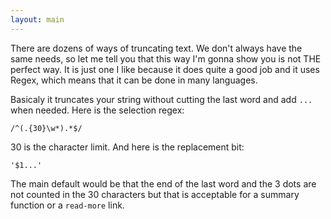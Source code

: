 ```yaml
---
layout: main
---
```


There are dozens of ways of truncating text. We don't always have the same needs, so let me tell you that this way I'm gonna show you is not THE perfect way. It is just one I like because it does quite a good job and it uses Regex, which means that it can be done in many languages.

Basicaly it truncates your string without cutting the last word and add `...` when needed. Here is the selection regex:

    /^(.{30}\w*).*$/

30 is the character limit. And here is the replacement bit:

    '$1...'

The main default would be that the end of the last word and the 3 dots are not counted in the 30 characters but that is acceptable for a summary function or a `read-more` link.